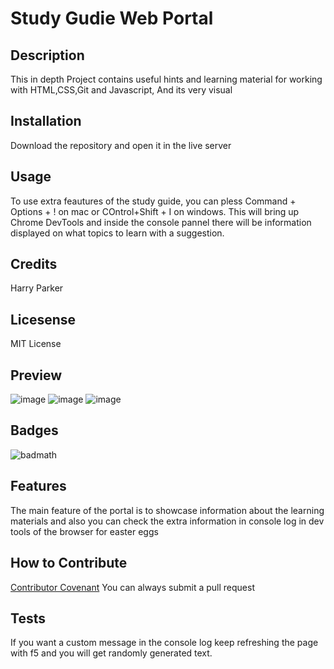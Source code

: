 # Study Gudie Web Portal

## Description

This in depth Project contains useful hints and learning material for working with HTML,CSS,Git and Javascript, And its very visual

## Installation

Download the repository and open it in the live server

## Usage

To use extra feautures of the study guide, you can pless Command + Options + ! on mac or COntrol+Shift + I on windows. This will bring up Chrome DevTools and inside the console pannel there will be information displayed on what topics to learn with a suggestion.

## Credits

Harry Parker

## Licesense

MIT License

## Preview

![image](https://user-images.githubusercontent.com/88850029/217224017-de2122f6-f89e-4368-8a15-2c36bf641125.png)
![image](https://user-images.githubusercontent.com/88850029/217224174-d3ef600e-a3ef-4342-bf33-d1a2a1ddd9dc.png)
![image](https://user-images.githubusercontent.com/88850029/217224283-22131158-8de9-4775-ba01-3eafebdd3edc.png)

## Badges

![badmath](https://img.shields.io/github/languages/top/nielsenjared/badmath)



## Features

The main feature of the portal is to showcase information about the learning materials and also you can check the extra information in console log in dev tools of the browser for easter eggs

## How to Contribute

[Contributor Covenant](https://www.contributor-covenant.org/) 
You can always submit a pull request

## Tests

If you want a custom message in the console log keep refreshing the page with f5 and you will get randomly generated text.